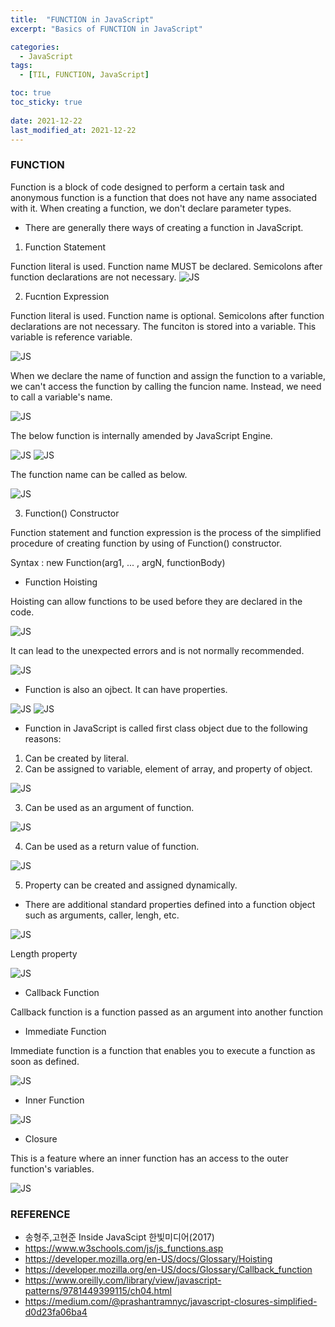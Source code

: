 ```yaml
---
title:  "FUNCTION in JavaScript"
excerpt: "Basics of FUNCTION in JavaScript"

categories:
  - JavaScript
tags:
  - [TIL, FUNCTION, JavaScript]

toc: true
toc_sticky: true
 
date: 2021-12-22
last_modified_at: 2021-12-22
---
```

### FUNCTION
Function is a block of code designed to perform a certain task and anonymous function is a function that does not have any name associated with it. When creating a function, we don't declare parameter types.

* There are generally there ways of creating a function in JavaScript.

1. Function Statement

Function literal is used.
Function name MUST be declared. 
Semicolons after function declarations are not necessary.
![JS](/img/JavaScript/js2/2021-12-22-JS2-1.jpg)

2. Fucntion Expression

Function literal is used.
Function name is optional.
Semicolons after function declarations are not necessary.
The funciton is stored into a variable.
This variable is reference variable.

![JS](/img/JavaScript/js2/2021-12-22-JS2-2.jpg)

When we declare the name of function and assign the function to a variable, we can't access the function by calling the funcion name. Instead, we need to call a variable's name.

![JS](/img/JavaScript/js2/2021-12-22-JS2-3.jpg)

The below function is internally amended by JavaScript Engine.

![JS](/img/JavaScript/js2/2021-12-22-JS2-4.jpg)
![JS](/img/JavaScript/js2/2021-12-22-JS2-5.jpg)

The function name can be called as below.

![JS](/img/JavaScript/js2/2021-12-22-JS2-6.jpg)

3. Function() Constructor 

Function statement and function expression is the process of the simplified procedure of creating function by using of Function() constructor.

Syntax :
new Function(arg1, ... , argN, functionBody)

* Function Hoisting

Hoisting can allow functions to be used before they are declared in the code.

![JS](/img/JavaScript/js2/2021-12-22-JS2-7.jpg)

It can lead to the unexpected errors and is not normally recommended.

![JS](/img/JavaScript/js2/2021-12-22-JS2-8.jpg)

* Function is also an ojbect. It can have properties.

![JS](/img/JavaScript/js2/2021-12-22-JS2-9.jpg)
![JS](/img/JavaScript/js2/2021-12-22-JS2-10.jpg)

* Function in JavaScript is called first class object due to the following reasons:

1. Can be created by literal.
2. Can be assigned to variable, element of array, and property of object.

![JS](/img/JavaScript/js2/2021-12-22-JS2-11.jpg)

3. Can be used as an argument of function.

![JS](/img/JavaScript/js2/2021-12-22-JS2-12.jpg)

4. Can be used as a return value of function.

![JS](/img/JavaScript/js2/2021-12-22-JS2-13.jpg)

5. Property can be created and assigned dynamically.

* There are additional standard properties defined into a function object such as arguments, caller, lengh, etc.

![JS](/img/JavaScript/js2/2021-12-22-JS2-14.jpg)

Length property

![JS](/img/JavaScript/js2/2021-12-22-JS2-15.jpg)

* Callback Function

Callback function is a function passed as an argument into another function

* Immediate Function

Immediate function is a function that enables you to execute a function as soon as defined.

![JS](/img/JavaScript/js2/2021-12-22-JS2-16.jpg)

* Inner Function

![JS](/img/JavaScript/js2/2021-12-22-JS2-17.jpg)

* Closure

This is a feature where an inner function has an access to the outer function's variables.

![JS](/img/JavaScript/js2/2021-12-22-JS2-18.jpg)


### REFERENCE 
* 송형주,고현준 Inside JavaScipt 한빛미디어(2017)
* https://www.w3schools.com/js/js_functions.asp
* https://developer.mozilla.org/en-US/docs/Glossary/Hoisting
* https://developer.mozilla.org/en-US/docs/Glossary/Callback_function
* https://www.oreilly.com/library/view/javascript-patterns/9781449399115/ch04.html
* https://medium.com/@prashantramnyc/javascript-closures-simplified-d0d23fa06ba4




